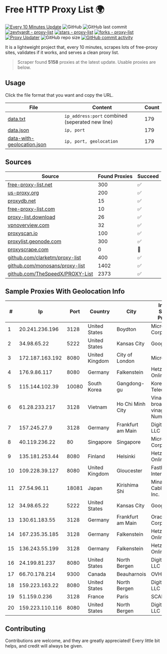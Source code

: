 
# Free HTTP Proxy List 🌍

[![Every 10 Minutes Update](https://github.com/mertguvencli/http-proxy-list/actions/workflows/main.yml/badge.svg?branch=main)](https://github.com/mertguvencli/http-proxy-list/actions/workflows/main.yml)
![GitHub](https://img.shields.io/github/license/mertguvencli/http-proxy-list)
![GitHub last commit](https://img.shields.io/github/last-commit/mertguvencli/http-proxy-list)
[![zevtyardt - proxy-list](https://img.shields.io/static/v1?label=zevtyardt&message=proxy-list&color=blue&logo=github)](https://github.com/zevtyardt/proxy-list "Go to GitHub repo")
[![stars - proxy-list](https://img.shields.io/github/stars/zevtyardt/proxy-list?style=social)](https://github.com/zevtyardt/proxy-list)
[![forks - proxy-list](https://img.shields.io/github/forks/zevtyardt/proxy-list?style=social)](https://github.com/zevtyardt/proxy-list)
[![Proxy Updater](https://github.com/zevtyardt/proxy-list/workflows/Proxy%20Updater/badge.svg)](https://github.com/zevtyardt/proxy-list/actions?query=workflow:"Proxy+Updater")
![GitHub repo size](https://img.shields.io/github/repo-size/zevtyardt/proxy-list)
[![GitHub commit activity](https://img.shields.io/github/commit-activity/m/zevtyardt/proxy-list?logo=commits)](https://github.com/zevtyardt/proxy-list/commits/main)

It is a lightweight project that, every 10 minutes, scrapes lots of free-proxy sites, validates if it works, and serves a clean proxy list.

> Scraper found **5158** proxies at the latest update. Usable proxies are below.

## Usage

Click the file format that you want and copy the URL.

|File|Content|Count|
|----|-------|-----|
|[data.txt](https://raw.githubusercontent.com/mertguvencli/http-proxy-list/main/proxy-list/data.txt)|`ip_address:port` combined (seperated new line)|179|
|[data.json](https://raw.githubusercontent.com/mertguvencli/http-proxy-list/main/proxy-list/data.json)|`ip, port`|179|
|[data-with-geolocation.json](https://raw.githubusercontent.com/mertguvencli/http-proxy-list/main/proxy-list/data-with-geolocation.json)|`ip, port, geolocation`|179|

## Sources

|Source|Found Proxies|Succeed|
|------|-------------|-------|
|[free-proxy-list.net](https://free-proxy-list.net)|300|✅|
|[us-proxy.org](https://www.us-proxy.org)|200|✅|
|[proxydb.net](http://proxydb.net)|15|✅|
|[free-proxy-list.com](https://free-proxy-list.com/?page=&port=&type%5B%5D=http&type%5B%5D=https&up_time=0&search=Search)|10|✅|
|[proxy-list.download](https://www.proxy-list.download/HTTP)|26|✅|
|[vpnoverview.com](https://vpnoverview.com/privacy/anonymous-browsing/free-proxy-servers)|32|✅|
|[proxyscan.io](https://www.proxyscan.io)|100|✅|
|[proxylist.geonode.com](https://proxylist.geonode.com/api/proxy-list?limit=300&page=1&sort_by=lastChecked&sort_type=desc&protocols=http,https)|300|✅|
|[proxyscrape.com](https://api.proxyscrape.com/v2/?request=displayproxies&protocol=http&timeout=10000&country=all&ssl=all&anonymity=all)|0|🚫|
|[github.com/clarketm/proxy-list](https://raw.githubusercontent.com/clarketm/proxy-list/master/proxy-list-raw.txt)|400|✅|
|[github.com/monosans/proxy-list](https://raw.githubusercontent.com/monosans/proxy-list/main/proxies/http.txt)|1402|✅|
|[github.com/TheSpeedX/PROXY-List](https://raw.githubusercontent.com/TheSpeedX/PROXY-List/master/http.txt)|2373|✅|


## Sample Proxies With Geolocation Info

|#|Ip|Port|Country|City|Internet Service Provider|
|-|--|----|-------|----|-------------------------|
|1|20.241.236.196|3128|United States|Boydton|Microsoft Corporation|
|2|34.98.65.22|5222|United States|Kansas City|Google LLC|
|3|172.187.163.192|8080|United Kingdom|City of London|Microsoft|
|4|176.9.86.117|8080|Germany|Falkenstein|Hetzner Online GmbH|
|5|115.144.102.39|10080|South Korea|Gangdong-gu|Korea Telecom|
|6|61.28.233.217|3128|Vietnam|Ho Chi Minh City|Vinadata broadcast via vinagame AS Number|
|7|157.245.27.9|3128|Germany|Frankfurt am Main|DigitalOcean, LLC|
|8|40.119.236.22|80|Singapore|Singapore|Microsoft Corporation|
|9|135.181.253.44|8080|Finland|Helsinki|Hetzner Online GmbH|
|10|109.228.39.127|8080|United Kingdom|Gloucester|Fasthosts Internet Ltd|
|11|27.54.96.11|18081|Japan|Kirishima Shi|Minamikyusyu CableTV Net Inc.|
|12|34.98.65.22|5222|United States|Kansas City|Google LLC|
|13|130.61.183.55|3128|Germany|Frankfurt am Main|Oracle Corporation|
|14|167.235.35.185|3128|Germany|Falkenstein|Hetzner Online GmbH|
|15|136.243.55.199|3128|Germany|Falkenstein|Hetzner Online GmbH|
|16|24.199.81.237|8080|United States|North Bergen|DigitalOcean, LLC|
|17|66.70.178.214|9300|Canada|Beauharnois|OVH SAS|
|18|159.223.163.22|8080|United States|North Bergen|DigitalOcean, LLC|
|19|51.159.0.236|3128|France|Paris|SCALEWAY|
|20|159.223.110.116|8080|United States|North Bergen|DigitalOcean, LLC|



## Contributing

Contributions are welcome, and they are greatly appreciated! Every
little bit helps, and credit will always be given.

